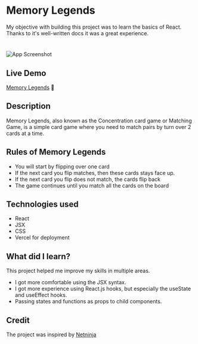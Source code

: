 
# Memory Legends
My objective with building this project was to learn the basics of React. Thanks to it's well-written docs it was a great experience.

#
![App Screenshot]()




##  Live Demo

[Memory Legends](https://react-memory-game-app.vercel.app/) 
:rocket:

## Description

Memory Legends, also known as the Concentration card game or Matching Game, is a simple card game where you need to match pairs by turn over 2 cards at a time.

## Rules of Memory Legends
 - You will start by flipping over one card
 - If the next card you flip matches, then these cards stays face up.
 - If the next card you flip does not match, the cards flip back
 - The game continues until you match all the cards on the board

 
## Technologies used
- React
- JSX
- CSS
- Vercel for deployment

## What did I learn?
This project helped me improve my skills in multiple areas.
- I got more comfortable using the JSX syntax.
- I got more experience using React.js hooks, but especially the useState and useEffect hooks.
- Passing states and functions as props to child components.

## Credit
The project was inspired by [Netninja](https://netninja.dev/)
